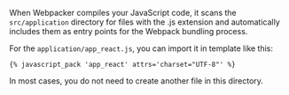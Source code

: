 When Webpacker compiles your JavaScript code, it scans the `src/application` directory for files with the .js extension and automatically includes them as entry points for the Webpack bundling process.

For the `application/app_react.js`, you can import it in template like this:

```
{% javascript_pack 'app_react' attrs='charset="UTF-8"' %}
```

In most cases, you do not need to create another file in this directory.
